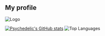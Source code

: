 ## My profile

![Logo](https://github.com/user-attachments/assets/aa31c97c-1980-465f-9207-a08c18ce1780)

[![Psychedelic's GitHub stats](https://github-readme-stats.vercel.app/api?username=PsycedelicAddict&show_icons=true&theme=dark#gh-dark-mode-only)](https://github.com/anuraghazra/github-readme-stats#gh-dark-mode-only) ![Top Languages](https://github-readme-stats.vercel.app/api/top-langs/?username=anuraghazra&layout=compact&bg_color=171717)

